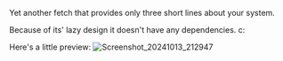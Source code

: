 Yet another fetch that provides only three short lines about your system.

Because of its' lazy design it doesn't have any dependencies. c:

Here's a little preview:
![Screenshot_20241013_212947](https://github.com/user-attachments/assets/9cd8553c-04ce-4df6-96ed-2349e5887d89)
